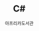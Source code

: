 ---
layout: books
title: C#
description: 기초가 튼튼한 개발자가 되기 위한 입문서
permalink: /csharp/
author: 아프리카도서관
group: 프로그래밍
---